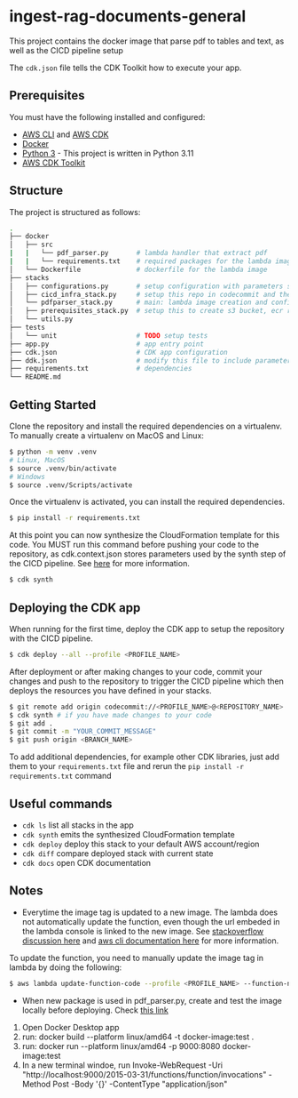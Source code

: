 
# ingest-rag-documents-general

This project contains the docker image that parse pdf to tables and text, as well as the CICD pipeline setup  

The `cdk.json` file tells the CDK Toolkit how to execute your app.

## Prerequisites

You must have the following installed and configured:

* [AWS CLI](https://docs.aws.amazon.com/cli/latest/userguide/install-cliv2.html) and [AWS CDK](https://docs.aws.amazon.com/cdk/latest/guide/getting_started.html)
* [Docker](https://docs.docker.com/get-docker/)
* [Python 3](https://www.python.org/downloads/) - This project is written in Python 3.11
* [AWS CDK Toolkit](https://docs.aws.amazon.com/cdk/v2/guide/cli.html)

## Structure

The project is structured as follows:

```bash
.
├── docker
│   ├── src     
|   |   └── pdf_parser.py       # lambda handler that extract pdf
|   |   └── requirements.txt    # required packages for the lambda image
│   └── Dockerfile              # dockerfile for the lambda image
├── stacks
│   ├── configurations.py       # setup configuration with parameters specified in ddk.json 
│   ├── cicd_infra_stack.py     # setup this repo in codecommit and the cicd pipeline
│   └── pdfparser_stack.py      # main: lambda image creation and configuration
│   ├── prerequisites_stack.py  # setup this to create s3 bucket, ecr repo and lambda role
│   └── utils.py
├── tests
│   └── unit                    # TODO setup tests
├── app.py                      # app entry point
├── cdk.json                    # CDK app configuration
├── ddk.json                    # modify this file to include parameters used in resource setup in stacks
├── requirements.txt            # dependencies
└── README.md
```

## Getting Started

Clone the repository and install the required dependencies on a virtualenv. To manually create a virtualenv on MacOS and Linux:

```bash
$ python -m venv .venv
# Linux, MacOS
$ source .venv/bin/activate
# Windows
$ source .venv/Scripts/activate
```
Once the virtualenv is activated, you can install the required dependencies. 

```bash
$ pip install -r requirements.txt
```

At this point you can now synthesize the CloudFormation template for this code. 
You MUST run this command before pushing your code to the repository, as cdk.context.json
stores parameters used by the synth step of the CICD pipeline. See [here](https://docs.aws.amazon.com/cdk/api/v2/docs/aws-cdk-lib.pipelines-readme.html#context-lookups) for more information.

```bash
$ cdk synth
```

## Deploying the CDK app
When running for the first time, deploy the CDK app to setup the repository with the 
CICD pipeline. 

```bash
$ cdk deploy --all --profile <PROFILE_NAME>
```

After deployment or after making changes to your code, commit your changes and push to the 
repository to trigger the CICD pipeline which then deploys the resources you have defined 
in your stacks.

```bash
$ git remote add origin codecommit://<PROFILE_NAME>@<REPOSITORY_NAME>
$ cdk synth # if you have made changes to your code
$ git add .
$ git commit -m "YOUR_COMMIT_MESSAGE"
$ git push origin <BRANCH_NAME>
```

To add additional dependencies, for example other CDK libraries, just add
them to your `requirements.txt` file and rerun the `pip install -r requirements.txt`
command

## Useful commands

 * `cdk ls`          list all stacks in the app
 * `cdk synth`       emits the synthesized CloudFormation template
 * `cdk deploy`      deploy this stack to your default AWS account/region
 * `cdk diff`        compare deployed stack with current state
 * `cdk docs`        open CDK documentation


## Notes 
* Everytime the image tag is updated to a new image. The lambda does not automatically update the function, even though the url embeded in the lambda console is linked to the new image. 
See [stackoverflow discussion here](https://stackoverflow.com/questions/75367983/aws-lambda-doesnt-automatically-pick-up-the-latest-image) and [aws cli documentation here](https://awscli.amazonaws.com/v2/documentation/api/latest/reference/lambda/update-function-code.html) for more information.

To update the function, you need to manually update the image tag in lambda by doing the following:
```bash
$ aws lambda update-function-code --profile <PROFILE_NAME> --function-name <lambda_name> --image-uri <image-uri:image-tag> 
```

* When new package is used in pdf_parser.py, create and test the image locally before deploying. Check [this link](https://docs.aws.amazon.com/lambda/latest/dg/python-image.html#python-image-instructions)

1. Open Docker Desktop app
2. run: docker build --platform linux/amd64 -t docker-image:test .
3. run: docker run --platform linux/amd64 -p 9000:8080 docker-image:test
4. In a new terminal windoe, run Invoke-WebRequest -Uri "http://localhost:9000/2015-03-31/functions/function/invocations" -Method Post -Body '{}' -ContentType "application/json"



